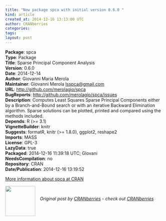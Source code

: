 ```yaml
---
title: "New package spca with initial version 0.6.0 "
kind: article
created_at: 2014-12-16 13:13:00 UTC
author: CRANberries
categories: 
tags: 
layout: post
---
```

<strong>Package</strong>: spca<br>
<strong>Type</strong>: Package<br>
<strong>Title</strong>: Sparse Principal Component Analysis<br>
<strong>Version</strong>: 0.6.0<br>
<strong>Date</strong>: 2014-12-14<br>
<strong>Author</strong>: Giovanni Maria Merola<br>
<strong>Maintainer</strong>: Giovanni Merola <lsspca@gmail.com><br>
<strong>URL</strong>: http://github.com/merolagio/spca<br>
<strong>BugReports</strong>: http://github.com/merolagio/spca/issues<br>
<strong>Description</strong>: Computes Least Squares Sparse Principal Components either by a
Branch-and-Bound search or with an iterative Backward Elimination
algorithm. Sparse solutions can be plotted, printed and compared using the
methods included.<br>
<strong>Depends</strong>: R (>= 3.1)<br>
<strong>VignetteBuilder</strong>: knitr<br>
<strong>Suggests</strong>: formatR, knitr (>= 1.8.0), ggplot2, reshape2<br>
<strong>Imports</strong>: MASS<br>
<strong>License</strong>: GPL-3<br>
<strong>LazyData</strong>: true<br>
<strong>Packaged</strong>: 2014-12-16 11:39:18 UTC; Glovani<br>
<strong>NeedsCompilation</strong>: no<br>
<strong>Repository</strong>: CRAN<br>
<strong>Date/Publication</strong>: 2014-12-16 13:19:52<br>

<p>
<a href="http://cran.r-project.org/web/packages/spca/index.html">More information about spca at CRAN</a><div class="author">
  <img src="" style="width: 96px; height: 96;">
  <span style="position: absolute; padding: 32px 15px;">
    <i>Original post by <a href="http://twitter.com/">CRANberries</a> - check out <a href="http://dirk.eddelbuettel.com/cranberries">CRANberries   </a></i>
  </span>
</div>
